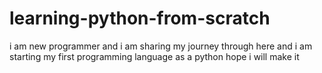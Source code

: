 # learning-python-from-scratch
i am new programmer and i am sharing my journey through here and i am starting my first programming language as a python hope i will make it

